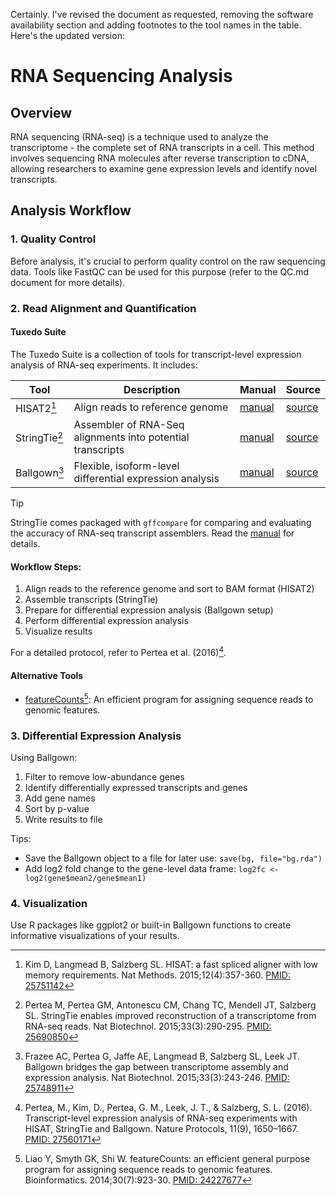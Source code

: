 Certainly. I've revised the document as requested, removing the software availability section and adding footnotes to the tool names in the table. Here's the updated version:

# RNA Sequencing Analysis

## Overview

RNA sequencing (RNA-seq) is a technique used to analyze the transcriptome - the complete set of RNA transcripts in a cell. This method involves sequencing RNA molecules after reverse transcription to cDNA, allowing researchers to examine gene expression levels and identify novel transcripts.

## Analysis Workflow

### 1. Quality Control

Before analysis, it's crucial to perform quality control on the raw sequencing data. Tools like FastQC can be used for this purpose (refer to the QC.md document for more details).

### 2. Read Alignment and Quantification

#### Tuxedo Suite

The Tuxedo Suite is a collection of tools for transcript-level expression analysis of RNA-seq experiments. It includes:

| Tool          | Description                                                | Manual                                                                      | Source                                             |
| ------------- | ---------------------------------------------------------- | --------------------------------------------------------------------------- | -------------------------------------------------- |
| HISAT2[^1]    | Align reads to reference genome                            | [manual](https://daehwankimlab.github.io/hisat2/manual/)                    | [source](https://github.com/DaehwanKimLab/hisat2)  |
| StringTie[^2] | Assembler of RNA-Seq alignments into potential transcripts | [manual](https://ccb.jhu.edu/software/stringtie/index.shtml)                | [source](https://github.com/gpertea/stringtie)     |
| Ballgown[^3]  | Flexible, isoform-level differential expression analysis   | [manual](https://bioconductor.org/packages/release/bioc/html/ballgown.html) | [source](https://github.com/alyssafrazee/ballgown) |

> [!TIP]
> StringTie comes packaged with `gffcompare` for comparing and evaluating the
> accuracy of RNA-seq transcript assemblers. Read the
> [manual](https://ccb.jhu.edu/software/stringtie/gffcompare.shtml) for details.

#### Workflow Steps:

1. Align reads to the reference genome and sort to BAM format (HISAT2)
2. Assemble transcripts (StringTie)
3. Prepare for differential expression analysis (Ballgown setup)
4. Perform differential expression analysis
5. Visualize results

For a detailed protocol, refer to Pertea et al. (2016)[^4].

#### Alternative Tools

- [featureCounts](https://subread.sourceforge.net/featureCounts.html)[^5]: An efficient program for assigning sequence reads to genomic features.

### 3. Differential Expression Analysis

Using Ballgown:

1. Filter to remove low-abundance genes
2. Identify differentially expressed transcripts and genes
3. Add gene names
4. Sort by p-value
5. Write results to file

Tips:

- Save the Ballgown object to a file for later use: `save(bg, file="bg.rda")`
- Add log2 fold change to the gene-level data frame:
  `log2fc <- log2(gene$mean2/gene$mean1)`

### 4. Visualization

Use R packages like ggplot2 or built-in Ballgown functions to create informative visualizations of your results.

[^1]: Kim D, Langmead B, Salzberg SL. HISAT: a fast spliced aligner with low memory requirements. Nat Methods. 2015;12(4):357-360. [PMID: 25751142](https://pubmed.ncbi.nlm.nih.gov/25751142/)

[^2]: Pertea M, Pertea GM, Antonescu CM, Chang TC, Mendell JT, Salzberg SL. StringTie enables improved reconstruction of a transcriptome from RNA-seq reads. Nat Biotechnol. 2015;33(3):290-295. [PMID: 25690850](https://pubmed.ncbi.nlm.nih.gov/25690850/)

[^3]: Frazee AC, Pertea G, Jaffe AE, Langmead B, Salzberg SL, Leek JT. Ballgown bridges the gap between transcriptome assembly and expression analysis. Nat Biotechnol. 2015;33(3):243-246. [PMID: 25748911](https://pubmed.ncbi.nlm.nih.gov/25748911/)

[^4]: Pertea, M., Kim, D., Pertea, G. M., Leek, J. T., & Salzberg, S. L. (2016). Transcript-level expression analysis of RNA-seq experiments with HISAT, StringTie and Ballgown. Nature Protocols, 11(9), 1650–1667. [PMID: 27560171](https://pubmed.ncbi.nlm.nih.gov/27560171/)

[^5]: Liao Y, Smyth GK, Shi W. featureCounts: an efficient general purpose program for assigning sequence reads to genomic features. Bioinformatics. 2014;30(7):923-30. [PMID: 24227677](https://pubmed.ncbi.nlm.nih.gov/24227677/)
